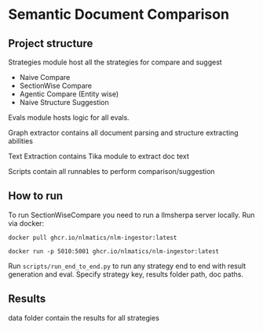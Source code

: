 # Semantic Document Comparison

## Project structure

Strategies module host all the strategies for compare and suggest
- Naive Compare
- SectionWise Compare
- Agentic Compare (Entity wise)
- Naive Structure Suggestion

Evals module hosts logic for all evals.

Graph extractor contains all document parsing and structure extracting abilities

Text Extraction contains Tika module to extract doc text

Scripts contain all runnables to perform comparison/suggestion

## How to run

To run SectionWiseCompare you need to run a llmsherpa server locally. Run via docker:

`docker pull ghcr.io/nlmatics/nlm-ingestor:latest`

`docker run -p 5010:5001 ghcr.io/nlmatics/nlm-ingestor:latest`

Run `scripts/run_end_to_end.py` to run any strategy end to end with result generation and eval.
Specify strategy key, results folder path, doc paths.

## Results

data folder contain the results for all strategies